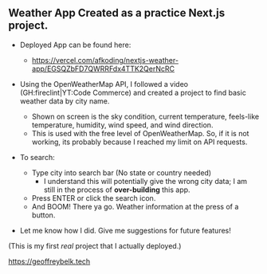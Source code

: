 ## Weather App Created as a practice Next.js project.

- Deployed App can be found here:

  - https://vercel.com/afkoding/nextjs-weather-app/EGSQZbFD7QWRRFdx4TTK2QerNcRC

- Using the OpenWeatherMap API, I followed a video (GH:fireclint|YT:Code Commerce) and created a project to find basic weather data by city name.

  - Shown on screen is the sky condition, current temperature, feels-like temperature, humidity, wind speed, and wind direction.
  - This is used with the free level of OpenWeatherMap. So, if it is not working, its probably because I reached my limit on API requests.

- To search:

  - Type city into search bar (No state or country needed)
    - I understand this will potentially give the wrong city data; I am still in the process of **over-building** this app.
  - Press ENTER or click the search icon.
  - And BOOM! There ya go. Weather information at the press of a button.

- Let me know how I did. Give me suggestions for future features!

(This is my first _real_ project that I actually deployed.)

https://geoffreybelk.tech
